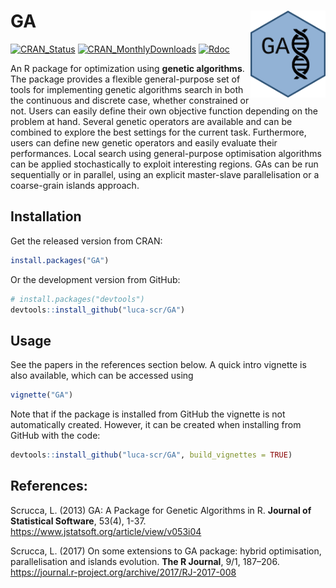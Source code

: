 
<!-- README.md is generated from README.Rmd. Please edit that file -->
GA <img src="inst/sticker.png" align="right" width="120px" />
=============================================================

[![CRAN\_Status](http://www.r-pkg.org/badges/version/GA)](https://cran.r-project.org/package=GA) [![CRAN\_MonthlyDownloads](http://cranlogs.r-pkg.org/badges/GA)](https://cran.r-project.org/package=GA) [![Rdoc](http://www.rdocumentation.org/badges/version/GA)](http://www.rdocumentation.org/packages/GA)

An R package for optimization using **genetic algorithms**. The package provides a flexible general-purpose set of tools for implementing genetic algorithms search in both the continuous and discrete case, whether constrained or not. Users can easily define their own objective function depending on the problem at hand. Several genetic operators are available and can be combined to explore the best settings for the current task. Furthermore, users can define new genetic operators and easily evaluate their performances. Local search using general-purpose optimisation algorithms can be applied stochastically to exploit interesting regions. GAs can be run sequentially or in parallel, using an explicit master-slave parallelisation or a coarse-grain islands approach.

Installation
------------

Get the released version from CRAN:

``` r
install.packages("GA")
```

Or the development version from GitHub:

``` r
# install.packages("devtools")
devtools::install_github("luca-scr/GA")
```

Usage
-----

See the papers in the references section below. A quick intro vignette is also available, which can be accessed using

``` r
vignette("GA")
```

Note that if the package is installed from GitHub the vignette is not automatically created. However, it can be created when installing from GitHub with the code:

``` r
devtools::install_github("luca-scr/GA", build_vignettes = TRUE)
```

References:
-----------

Scrucca, L. (2013) GA: A Package for Genetic Algorithms in R. **Journal of Statistical Software**, 53(4), 1-37. <https://www.jstatsoft.org/article/view/v053i04>

Scrucca, L. (2017) On some extensions to GA package: hybrid optimisation, parallelisation and islands evolution. **The R Journal**, 9/1, 187–206. <https://journal.r-project.org/archive/2017/RJ-2017-008>
